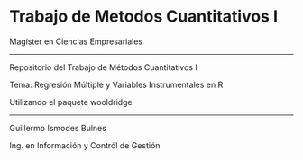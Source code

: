# Trabajo de Metodos Cuantitativos I
Magíster en Ciencias Empresariales

---

Repositorio del Trabajo de Métodos Cuantitativos I

Tema: Regresión Múltiple y Variables Instrumentales en R

Utilizando el paquete wooldridge

---
Guillermo Ismodes Bulnes

Ing. en Información y Contról de Gestión
